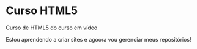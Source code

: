 # Curso HTML5
 Curso de HTML5 do curso em vídeo

 Estou aprendendo a criar sites e agoora vou gerenciar meus repositórios!

 <a href="">
